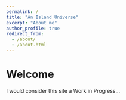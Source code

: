 ```yaml
---
permalink: /
title: "An Island Universe"
excerpt: "About me"
author_profile: true
redirect_from: 
  - /about/
  - /about.html
---
```


Welcome
======
I would consider this site a Work in Progress...

